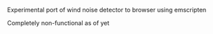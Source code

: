 Experimental port of wind noise detector to browser using emscripten

Completely non-functional as of yet
